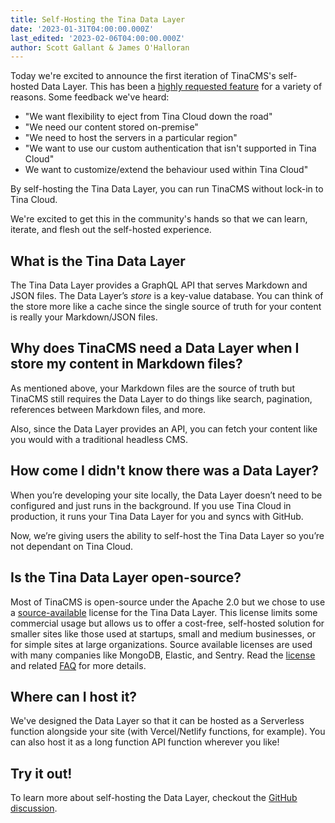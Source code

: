 ```yaml
---
title: Self-Hosting the Tina Data Layer
date: '2023-01-31T04:00:00.000Z'
last_edited: '2023-02-06T04:00:00.000Z'
author: Scott Gallant & James O'Halloran
---
```


Today we're excited to announce the first iteration of TinaCMS's self-hosted Data Layer. This has been a [highly requested feature](https://github.com/tinacms/tinacms/discussions/3096 "") for a variety of reasons. Some feedback we've heard:

* "We want flexibility to eject from Tina Cloud down the road"
* "We need our content stored on-premise"
* "We need to host the servers in a particular region"
* "We want to use our custom authentication that isn't supported in Tina Cloud"
* We want to customize/extend the behaviour used within Tina Cloud"

By self-hosting the Tina Data Layer, you can run TinaCMS without lock-in to Tina Cloud.&#x20;

We're excited to get this in the community's hands so that we can learn, iterate, and flesh out the self-hosted experience.

## What is the Tina Data Layer

The Tina Data Layer provides a GraphQL API that serves Markdown and JSON files. The Data Layer’s *store* is a key-value database. You can think of the store more like a cache since the single source of truth for your content is really your Markdown/JSON files.&#x20;

## Why does TinaCMS need a Data Layer when I store my content in Markdown files?

As mentioned above, your Markdown files are the source of truth but TinaCMS still requires the Data Layer to do things like search, pagination, references between Markdown files, and more.&#x20;

Also, since the Data Layer provides an API, you can fetch your content like you would with a traditional headless CMS.&#x20;

## How come I didn't know there was a Data Layer?

When you’re developing your site locally, the Data Layer doesn’t need to be configured and just runs in the background. If you use Tina Cloud in production, it runs your Tina Data Layer for you and syncs with GitHub.&#x20;

Now, we’re giving users the ability to self-host the Tina Data Layer so you’re not dependant on Tina Cloud.

## Is the Tina Data Layer open-source?

Most of TinaCMS is open-source under the Apache 2.0 but we chose to use a [source-available](https://en.wikipedia.org/wiki/Source-available_software) license for the Tina Data Layer. This license limits some commercial usage but allows us to offer a cost-free, self-hosted solution for smaller sites like those used at startups, small and medium businesses, or for simple sites at large organizations. Source available licenses are used with many companies like MongoDB, Elastic, and Sentry.  Read the [license](https://github.com/tinacms/tinacms/blob/main/packages/%40tinacms/datalayer/LICENSE) and related [FAQ](https://github.com/tinacms/tinacms/blob/main/packages/@tinacms/datalayer/LICENSE-FAQ.md) for more details.&#x20;

## Where can I host it?

We've designed the Data Layer so that it can be hosted as a Serverless function alongside your site (with Vercel/Netlify functions, for example). You can also host it as a long function API function wherever you like!

## Try it out!

To learn more about self-hosting the Data Layer, checkout the [GitHub discussion](https://tinacms-site-next-git-self-hosted-doc-tinacms.vercel.app/docs/self-hosted/overview/ "").
